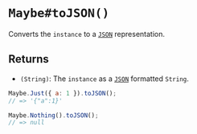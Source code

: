 # `Maybe#toJSON()`

Converts the `instance` to a [`JSON`][JSON] representation.

## Returns

* `(String)`: The `instance` as a [`JSON`][JSON] formatted `String`.

```javascript
Maybe.Just({ a: 1 }).toJSON();
// => '{"a":1}'

Maybe.Nothing().toJSON();
// => null
```

[JSON]: https://www.json.org
